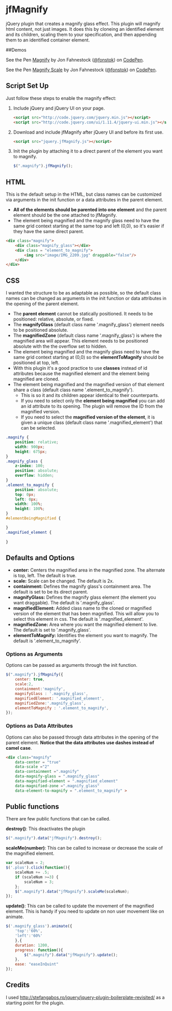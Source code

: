 # jfMagnify
jQuery plugin that creates a magnify glass effect. This plugin will magnify html content, not just images. It does this by cloneing an identified element and its children, scaling them to your specification, and then appending them to an identified container element. 

##Demos
<p data-height="683" data-theme-id="0" data-slug-hash="eJQGJJ" data-default-tab="result" data-user="fonstok" class='codepen'>See the Pen <a href='http://codepen.io/fonstok/pen/eJQGJJ/'>Magnify</a> by Jon Fahnestock (<a href='http://codepen.io/fonstok'>@fonstok</a>) on <a href='http://codepen.io'>CodePen</a>.</p>
<p data-height="683" data-theme-id="0" data-slug-hash="eJQGJJ" data-default-tab="result" data-user="fonstok" class='codepen'>See the Pen <a href='http://codepen.io/fonstok/pen/reLmOJ'>Magnify Scale</a> by Jon Fahnestock (<a href='http://codepen.io/fonstok'>@fonstok</a>) on <a href='http://codepen.io'>CodePen</a>.</p>

## Script Set Up
Just follow these steps to enable the magnify effect:

1. Include jQuery and jQuery UI on your page.

    ```html
    <script src="http://code.jquery.com/jquery.min.js"></script>
    <script src="http://code.jquery.com/ui/1.11.4/jquery-ui.min.js"></script>
    ```

2. Download and include jfMagnify after jQuery UI and before its first use.

    ```html
    <script src="jquery.jfMagnify.js"></script>
    ```

3. Init the plugin by attaching it to a direct parent  of the element you want to magnify.
    ```js
    $(".magnify").jfMagnify();
    ```

## HTML
This is the default setup in the HTML, but class names can be customized via arguments in the init function or a data attributes in the parent element. 
* __All of the elements should be parented into one element__ and the parent element should be the one attached to jfMagnify.
* The element being magnified and the magnify glass need to have the same grid context starting at the same top and left (0,0), so it's easier if they have the same direct parent. 



```html
<div class="magnify">
	<div class="magnify_glass"></div>
	<div class = "element_to_magnify">
		<img src="image/IMG_2209.jpg" draggable="false"/>
	</div>
</div>
```
   
## CSS
I wanted the structure to be as adaptable as possible, so the default class names can be changed as arguments in the init function or data attributes in the opening of the parent element. 
* The __parent element__ cannot be statically positioned. It needs to be positioned: relative, absolute, or fixed.
* The __magnifyGlass__ (default class name '.magnify_glass') element needs to be positioned absolute.
* The __magnifiedZone__ (default class name '.magnify_glass') is where the magnified area will appear. This element needs to be positioned absolute with the the overflow set to hidden.
* The element being magnified and the magnify glass need to have the same grid context starting at (0,0) so the __elementToMagnify__ should be positioned at top, left.
* With this plugin it's a good practice to use __classes__ instead of id attributes because the magnified element and the element being magnified are cloned.
* The element being magnified and the magnified version of that element share a class (default class name '.element_to_magnify'). 
	* This is so it and its children appear identical to their counterparts.
	* If you need to select only the __element being magnified__ you can add an id attribute to its opening. The plugin will remove the ID from the magnified version.
	* If you need to select the __magnified version of the element__, it is given a unique class (default class name '.magnified_element') that can be selected.   

```css
.magnify {
	position: relative;
	width: 900px;
	height: 675px;
}
.magnify_glass {
	z-index: 100;
	position: absolute;
	overflow: hidden;
}
.element_to_magnify {
	position: absolute;
	top: 0px;
	left: 0px;
	width: 100%;
	height: 100%;
}
#elementBeingMagnified {

}
.magnified_element {
	
}
```

## Defaults and Options
* __center:__ Centers the magnified area in the magnified zone. The alternate is top, left. The default is true.
* __scale:__ Scale can be changed. The default is 2x.
* __containment:__ Defines the magnify glass's containment area. The default is set to be its direct parent.
* __magnifyGlass:__ Defines the magnify glass element (the element you want draggable). The default is '.magnify_glass'.
* __magnifiedElement:__ Added class name to the cloned or magnified version of the element that has been magnified. This will allow you to select this element in css. The default is '.magnified_element'.
* __magnifiedZone:__ Area where you want the magnified element to live. The default is set to '.magnify_glass'.
* __elementToMagnify:__ Identifies the element you want to magnify. The default is '.element_to_magnify'.

### Options as Arguments
Options can be passed as arguments through the init function.
```js
$(".magnify").jfMagnify({
	center: true,
	scale:2,
	containment:'magnify',
	magnifyGlass : '.magnify_glass',
	magnifiedElement: '.magnified_element',
	magnifiedZone:'.magnify_glass',
	elementToMagnify : '.element_to_magnify',
});
```
	
### Options as Data Attributes
Options can also be passed through data attributes in the opening of the parent element. __Notice that the data attributes use dashes instead of camel case__.
```html
<div class="magnify" 
	data-center = "true"
	data-scale ="2"
	data-containment =".magnify"
	data-magnify-glass = ".magnify_glass"
	data-magnified-element = ".magnified_element"
	data-magnified-zone =".magnify_glass"
	data-element-to-magnify = ".element_to_magnify" >
```

## Public functions
There are few public functions that can be called.

__destroy()__: This deactivates the plugin
```js
$(".magnify").data("jfMagnify").destroy();
```
__scaleMe(number)__: This can be called to increase or decrease the scale of the magnified element.
```js
var scaleNum = 2;
$('.plus').click(function(){
	scaleNum += .5;
	if (scaleNum >=3) {
		scaleNum = 3;
	};
	$(".magnify").data("jfMagnify").scaleMe(scaleNum);
});
```
__update()__: This can be called to update the movement of the magnified element. This is handy if you need to update on non user movement like on animate. 
```js
$('.magnify_glass').animate({
	'top':'60%',
	'left':'60%'
	},{
	duration: 1200, 
	progress: function(){
		$(".magnify").data("jfMagnify").update();
	}, 
	ease: "easeInQuint"
});
```




## Credits
I used http://stefangabos.ro/jquery/jquery-plugin-boilerplate-revisited/ as a starting point for the plugin.


